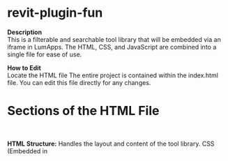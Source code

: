 # revit-plugin-fun

<b>Description</b><br>
This is a filterable and searchable tool library that will be embedded via an iframe in LumApps. The HTML, CSS, and JavaScript are combined into a single file for ease of use.

<b>How to Edit</b><br>
Locate the HTML file
The entire project is contained within the index.html file. You can edit this file directly for any changes.

<h1>Sections of the HTML File</h1><br>

<b>HTML Structure:</b> Handles the layout and content of the tool library.
CSS (Embedded in <style>): Controls the appearance, including layout, colors, and font styling.
JavaScript (Embedded in <script>): Provides functionality for searching, filtering, and dropdown toggles.
To Update the Filters/Search

<b>Filtering logic:</b> JavaScript functions for filtering by <i>data-install-type, data-where-type,</i> and <i>data-managed-by</i> attributes.<br><br>
<b>Search functionality:</b> The search feature uses the entered title and description of each tool. No <i>data-title</i> or <i>data-keywords</i> attributes are used—just what is visible in the HTML.<br><br>
<b>Testing Changes:</b>
After making edits to the file, open it in a browser to test the functionality before committing changes.
Ensure that the search and filter functions work as expected, with particular attention to ensuring the search and filtering functions interact seamlessly, so both can be applied simultaneously and reflect changes in either.
